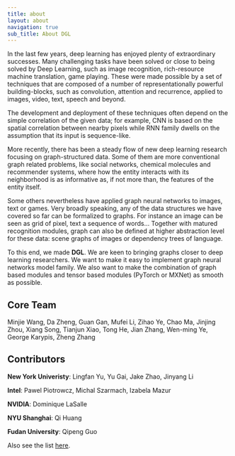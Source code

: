 ```yaml
---
title: about
layout: about
navigation: true
sub_title: About DGL
---
```

In the last few years, deep learning has enjoyed plenty of extraordinary
successes. Many challenging tasks have been solved or close to being solved by
Deep Learning, such as image recognition, rich-resource machine translation,
game playing. These were made possible by a set of techniques that are composed
of a number of representationally powerful building-blocks, such as
convolution, attention and recurrence, applied to images, video, text, speech
and beyond.

The development and deployment of these techniques often depend on the simple
correlation of the given data; for example, CNN is based on the spatial
correlation between nearby pixels while RNN family dwells on the assumption
that its input is sequence-like.

More recently, there has been a steady flow of new deep learning research
focusing on graph-structured data. Some of them are more conventional graph
related problems, like social networks, chemical molecules and recommender
systems, where how the entity interacts with its neighborhood is as informative
as, if not more than, the features of the entity itself.

Some others nevertheless have applied graph neural networks to images, text or
games. Very broadly speaking, any of the data structures we have covered so far
can be formalized to graphs. For instance an image can be seen as grid of
pixel, text a sequence of words… Together with matured recognition modules,
graph can also be defined at higher abstraction level for these data: scene
graphs of images or dependency trees of language.

To this end, we made **DGL**. We are keen to bringing graphs closer to deep
learning researchers. We want to make it easy to implement graph neural
networks model family. We also want to make the combination of graph based
modules and tensor based modules (PyTorch or MXNet) as smooth as possible.


Core Team
---
Minjie Wang, Da Zheng, Guan Gan, Mufei Li, Zihao Ye, Chao Ma, Jinjing Zhou,
Xiang Song, Tianjun Xiao, Tong He, Jian Zhang, Wen-ming Ye, George Karypis,
Zheng Zhang

Contributors
---
**New York Univeristy**: Lingfan Yu, Yu Gai, Jake Zhao, Jinyang Li

**Intel**: Pawel Piotrowcz, Michal Szarmach, Izabela Mazur

**NVIDIA**: Dominique LaSalle

**NYU Shanghai**: Qi Huang

**Fudan University**: Qipeng Guo

Also see the list [here](https://github.com/dmlc/dgl/blob/master/CONTRIBUTORS.md).
